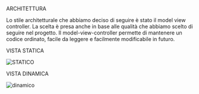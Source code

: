 ARCHITETTURA

Lo stile architetturale che abbiamo deciso di seguire è stato il model view controller. La scelta è presa anche in base alle qualità che abbiamo scelto di seguire nel progetto. Il model-view-controller permette di mantenere un codice ordinato, facile da leggere e facilmente modificabile in futuro.

VISTA STATICA

![STATICO](https://user-images.githubusercontent.com/101459546/218307027-ecb1feb1-531a-4f28-b2af-4885e80310d4.png)

VISTA DINAMICA

![dinamico](https://user-images.githubusercontent.com/101459546/218307019-cb1a3bdb-d276-49ab-984d-cc2b6c3ca973.png)




